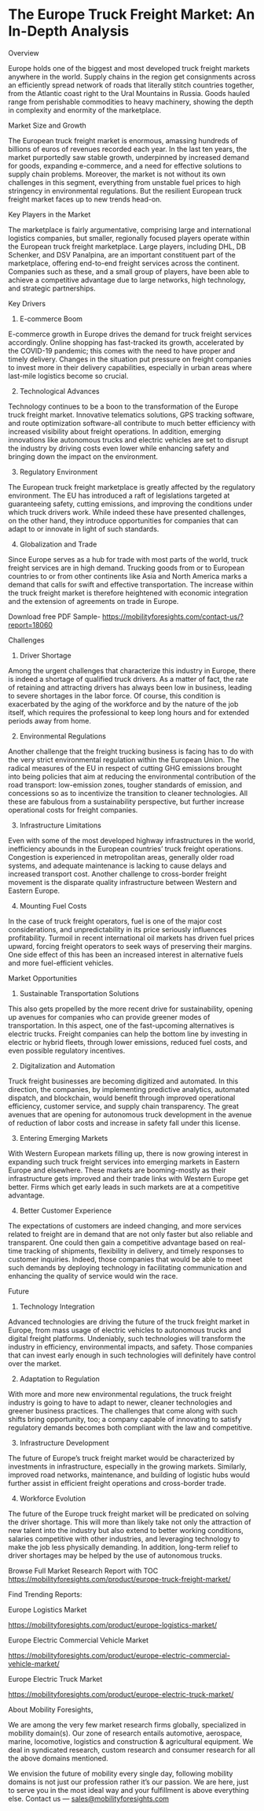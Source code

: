 # The Europe Truck Freight Market: An In-Depth Analysis

Overview

Europe holds one of the biggest and most developed truck freight markets anywhere in the world. Supply chains in the region get consignments across an efficiently spread network of roads that literally stitch countries together, from the Atlantic coast right to the Ural Mountains in Russia. Goods hauled range from perishable commodities to heavy machinery, showing the depth in complexity and enormity of the marketplace.

Market Size and Growth

The European truck freight market is enormous, amassing hundreds of billions of euros of revenues recorded each year. In the last ten years, the market purportedly saw stable growth, underpinned by increased demand for goods, expanding e-commerce, and a need for effective solutions to supply chain problems. Moreover, the market is not without its own challenges in this segment, everything from unstable fuel prices to high stringency in environmental regulations. But the resilient European truck freight market faces up to new trends head-on.

Key Players in the Market

The marketplace is fairly argumentative, comprising large and international logistics companies, but smaller, regionally focused players operate within the European truck freight marketplace. Large players, including DHL, DB Schenker, and DSV Panalpina, are an important constituent part of the marketplace, offering end-to-end freight services across the continent. Companies such as these, and a small group of players, have been able to achieve a competitive advantage due to large networks, high technology, and strategic partnerships.

Key Drivers

1. E-commerce Boom

E-commerce growth in Europe drives the demand for truck freight services accordingly. Online shopping has fast-tracked its growth, accelerated by the COVID-19 pandemic; this comes with the need to have proper and timely delivery. Changes in the situation put pressure on freight companies to invest more in their delivery capabilities, especially in urban areas where last-mile logistics become so crucial.

2. Technological Advances

Technology continues to be a boon to the transformation of the Europe truck freight market. Innovative telematics solutions, GPS tracking software, and route optimization software-all contribute to much better efficiency with increased visibility about freight operations. In addition, emerging innovations like autonomous trucks and electric vehicles are set to disrupt the industry by driving costs even lower while enhancing safety and bringing down the impact on the environment.

3. Regulatory Environment

The European truck freight marketplace is greatly affected by the regulatory environment. The EU has introduced a raft of legislations targeted at guaranteeing safety, cutting emissions, and improving the conditions under which truck drivers work. While indeed these have presented challenges, on the other hand, they introduce opportunities for companies that can adapt to or innovate in light of such standards.

4. Globalization and Trade

Since Europe serves as a hub for trade with most parts of the world, truck freight services are in high demand. Trucking goods from or to European countries to or from other continents like Asia and North America marks a demand that calls for swift and effective transportation. The increase within the truck freight market is therefore heightened with economic integration and the extension of agreements on trade in Europe.

Download free PDF Sample- https://mobilityforesights.com/contact-us/?report=18060

Challenges

1. Driver Shortage

Among the urgent challenges that characterize this industry in Europe, there is indeed a shortage of qualified truck drivers. As a matter of fact, the rate of retaining and attracting drivers has always been low in business, leading to severe shortages in the labor force. Of course, this condition is exacerbated by the aging of the workforce and by the nature of the job itself, which requires the professional to keep long hours and for extended periods away from home.

2. Environmental Regulations

Another challenge that the freight trucking business is facing has to do with the very strict environmental regulation within the European Union. The radical measures of the EU in respect of cutting GHG emissions brought into being policies that aim at reducing the environmental contribution of the road transport: low-emission zones, tougher standards of emission, and concessions so as to incentivize the transition to cleaner technologies. All these are fabulous from a sustainability perspective, but further increase operational costs for freight companies.

3. Infrastructure Limitations

Even with some of the most developed highway infrastructures in the world, inefficiency abounds in the European countries’ truck freight operations. Congestion is experienced in metropolitan areas, generally older road systems, and adequate maintenance is lacking to cause delays and increased transport cost. Another challenge to cross-border freight movement is the disparate quality infrastructure between Western and Eastern Europe.

4. Mounting Fuel Costs

In the case of truck freight operators, fuel is one of the major cost considerations, and unpredictability in its price seriously influences profitability. Turmoil in recent international oil markets has driven fuel prices upward, forcing freight operators to seek ways of preserving their margins. One side effect of this has been an increased interest in alternative fuels and more fuel-efficient vehicles.

Market Opportunities

1. Sustainable Transportation Solutions

This also gets propelled by the more recent drive for sustainability, opening up avenues for companies who can provide greener modes of transportation. In this aspect, one of the fast-upcoming alternatives is electric trucks. Freight companies can help the bottom line by investing in electric or hybrid fleets, through lower emissions, reduced fuel costs, and even possible regulatory incentives.

2. Digitalization and Automation

Truck freight businesses are becoming digitized and automated. In this direction, the companies, by implementing predictive analytics, automated dispatch, and blockchain, would benefit through improved operational efficiency, customer service, and supply chain transparency. The great avenues that are opening for autonomous truck development in the avenue of reduction of labor costs and increase in safety fall under this license.

3. Entering Emerging Markets

With Western European markets filling up, there is now growing interest in expanding such truck freight services into emerging markets in Eastern Europe and elsewhere. These markets are booming-mostly as their infrastructure gets improved and their trade links with Western Europe get better. Firms which get early leads in such markets are at a competitive advantage.

4. Better Customer Experience

The expectations of customers are indeed changing, and more services related to freight are in demand that are not only faster but also reliable and transparent. One could then gain a competitive advantage based on real-time tracking of shipments, flexibility in delivery, and timely responses to customer inquiries. Indeed, those companies that would be able to meet such demands by deploying technology in facilitating communication and enhancing the quality of service would win the race.

Future

1. Technology Integration

Advanced technologies are driving the future of the truck freight market in Europe, from mass usage of electric vehicles to autonomous trucks and digital freight platforms. Undeniably, such technologies will transform the industry in efficiency, environmental impacts, and safety. Those companies that can invest early enough in such technologies will definitely have control over the market.

2. Adaptation to Regulation

With more and more new environmental regulations, the truck freight industry is going to have to adapt to newer, cleaner technologies and greener business practices. The challenges that come along with such shifts bring opportunity, too; a company capable of innovating to satisfy regulatory demands becomes both compliant with the law and competitive.

3. Infrastructure Development

The future of Europe’s truck freight market would be characterized by investments in infrastructure, especially in the growing markets. Similarly, improved road networks, maintenance, and building of logistic hubs would further assist in efficient freight operations and cross-border trade.

4. Workforce Evolution

The future of the Europe truck freight market will be predicated on solving the driver shortage. This will more than likely take not only the attraction of new talent into the industry but also extend to better working conditions, salaries competitive with other industries, and leveraging technology to make the job less physically demanding. In addition, long-term relief to driver shortages may be helped by the use of autonomous trucks.

Browse Full Market Research Report with TOC https://mobilityforesights.com/product/europe-truck-freight-market/

Find Trending Reports:

Europe Logistics Market

https://mobilityforesights.com/product/europe-logistics-market/

Europe Electric Commercial Vehicle Market

https://mobilityforesights.com/product/europe-electric-commercial-vehicle-market/

Europe Electric Truck Market

https://mobilityforesights.com/product/europe-electric-truck-market/

About Mobility Foresights,

We are among the very few market research firms globally, specialized in mobility domain(s). Our zone of research entails automotive, aerospace, marine, locomotive, logistics and construction & agricultural equipment. We deal in syndicated research, custom research and consumer research for all the above domains mentioned.

We envision the future of mobility every single day, following mobility domains is not just our profession rather it’s our passion. We are here, just to serve you in the most ideal way and your fulfillment is above everything else. Contact us — sales@mobilityforesights.com
